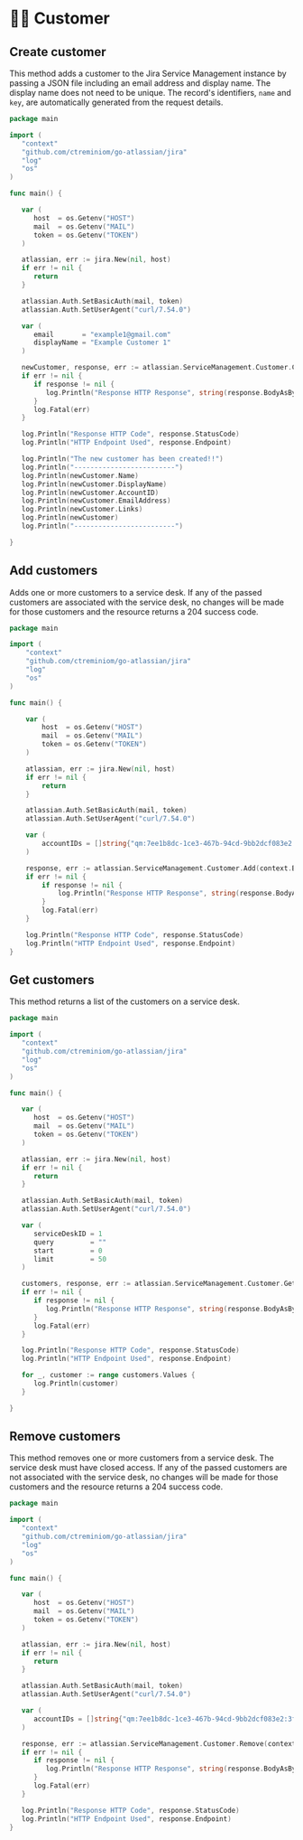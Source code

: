 # 🙎‍♂️ Customer

## Create customer

This method adds a customer to the Jira Service Management instance by passing a JSON file including an email address and display name. The display name does not need to be unique. The record's identifiers, `name` and `key`, are automatically generated from the request details.

```go
package main

import (
   "context"
   "github.com/ctreminiom/go-atlassian/jira"
   "log"
   "os"
)

func main() {

   var (
      host  = os.Getenv("HOST")
      mail  = os.Getenv("MAIL")
      token = os.Getenv("TOKEN")
   )

   atlassian, err := jira.New(nil, host)
   if err != nil {
      return
   }

   atlassian.Auth.SetBasicAuth(mail, token)
   atlassian.Auth.SetUserAgent("curl/7.54.0")

   var (
      email       = "example1@gmail.com"
      displayName = "Example Customer 1"
   )

   newCustomer, response, err := atlassian.ServiceManagement.Customer.Create(context.Background(), email, displayName)
   if err != nil {
      if response != nil {
         log.Println("Response HTTP Response", string(response.BodyAsBytes))
      }
      log.Fatal(err)
   }

   log.Println("Response HTTP Code", response.StatusCode)
   log.Println("HTTP Endpoint Used", response.Endpoint)

   log.Println("The new customer has been created!!")
   log.Println("-------------------------")
   log.Println(newCustomer.Name)
   log.Println(newCustomer.DisplayName)
   log.Println(newCustomer.AccountID)
   log.Println(newCustomer.EmailAddress)
   log.Println(newCustomer.Links)
   log.Println(newCustomer)
   log.Println("-------------------------")

}
```

## Add customers

Adds one or more customers to a service desk. If any of the passed customers are associated with the service desk, no changes will be made for those customers and the resource returns a 204 success code.

```go
package main

import (
	"context"
	"github.com/ctreminiom/go-atlassian/jira"
	"log"
	"os"
)

func main() {

	var (
		host  = os.Getenv("HOST")
		mail  = os.Getenv("MAIL")
		token = os.Getenv("TOKEN")
	)

	atlassian, err := jira.New(nil, host)
	if err != nil {
		return
	}

	atlassian.Auth.SetBasicAuth(mail, token)
	atlassian.Auth.SetUserAgent("curl/7.54.0")

	var (
		accountIDs = []string{"qm:7ee1b8dc-1ce3-467b-94cd-9bb2dcf083e2:3f06c44b-36e8-4394-9ff3-d679f854477c"}
	)

	response, err := atlassian.ServiceManagement.Customer.Add(context.Background(), 1, accountIDs)
	if err != nil {
		if response != nil {
			log.Println("Response HTTP Response", string(response.BodyAsBytes))
		}
		log.Fatal(err)
	}

	log.Println("Response HTTP Code", response.StatusCode)
	log.Println("HTTP Endpoint Used", response.Endpoint)
}
```

## Get customers

This method returns a list of the customers on a service desk.

```go
package main

import (
   "context"
   "github.com/ctreminiom/go-atlassian/jira"
   "log"
   "os"
)

func main() {

   var (
      host  = os.Getenv("HOST")
      mail  = os.Getenv("MAIL")
      token = os.Getenv("TOKEN")
   )

   atlassian, err := jira.New(nil, host)
   if err != nil {
      return
   }

   atlassian.Auth.SetBasicAuth(mail, token)
   atlassian.Auth.SetUserAgent("curl/7.54.0")

   var (
      serviceDeskID = 1
      query         = ""
      start         = 0
      limit         = 50
   )

   customers, response, err := atlassian.ServiceManagement.Customer.Get(context.Background(), serviceDeskID, query, start, limit)
   if err != nil {
      if response != nil {
         log.Println("Response HTTP Response", string(response.BodyAsBytes))
      }
      log.Fatal(err)
   }

   log.Println("Response HTTP Code", response.StatusCode)
   log.Println("HTTP Endpoint Used", response.Endpoint)

   for _, customer := range customers.Values {
      log.Println(customer)
   }

}
```

## Remove customers

This method removes one or more customers from a service desk. The service desk must have closed access. If any of the passed customers are not associated with the service desk, no changes will be made for those customers and the resource returns a 204 success code.

```go
package main

import (
   "context"
   "github.com/ctreminiom/go-atlassian/jira"
   "log"
   "os"
)

func main() {

   var (
      host  = os.Getenv("HOST")
      mail  = os.Getenv("MAIL")
      token = os.Getenv("TOKEN")
   )

   atlassian, err := jira.New(nil, host)
   if err != nil {
      return
   }

   atlassian.Auth.SetBasicAuth(mail, token)
   atlassian.Auth.SetUserAgent("curl/7.54.0")

   var (
      accountIDs = []string{"qm:7ee1b8dc-1ce3-467b-94cd-9bb2dcf083e2:3f06c44b-36e8-4394-9ff3-d679f854477c"}
   )

   response, err := atlassian.ServiceManagement.Customer.Remove(context.Background(), 1, accountIDs)
   if err != nil {
      if response != nil {
         log.Println("Response HTTP Response", string(response.BodyAsBytes))
      }
      log.Fatal(err)
   }

   log.Println("Response HTTP Code", response.StatusCode)
   log.Println("HTTP Endpoint Used", response.Endpoint)
}
```


